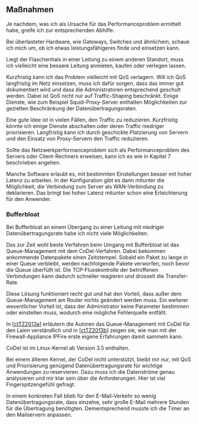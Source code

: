 
## Maßnahmen

Je nachdem, was ich als Ursache für das Performanceproblem ermittelt habe,
greife ich zur entsprechenden Abhilfe.

Bei überlasteter Hardware, wie Gateways, Switches und ähnlichem, schaue
ich mich um, ob ich etwas leistungsfähigeres finde und einsetzen kann.

Liegt der Flaschenhals in einer Leitung zu einem anderen Standort, muss ich
vielleicht eine bessere Leitung anmieten, kaufen oder verlegen lassen.

Kurzfristig kann ich das Problem vielleicht mit QoS verlagern.
Will ich QoS langfristig im Netz einsetzen, muss ich dafür sorgen, dass das
immer gut dokumentiert wird und dass die Administratoren entsprechend
geschult werden.
Dabei ist QoS nicht nur auf Traffic-Shaping beschränkt.
Einige Dienste, wie zum Beispiel Squid-Proxy-Server enthalten Möglichkeiten
zur gezielten Beschränkung der Datenübertragungsraten.

Eine gute Idee ist in vielen Fällen, den Traffic zu reduzieren.
Kurzfristig könnte ich einige Dienste abschalten oder deren Traffic niedriger
priorisieren.
Langfristig kann ich durch geschickte Platzierung von Servern und den Einsatz
von Proxy-Servern den Traffic reduzieren.

Sollte das Netzwerkperformanceproblem sich als Performanceproblem des Servers
oder Client-Rechners erweisen, kann ich es wie in Kapitel 7 beschrieben
angehen.

Manche Software erlaubt es, mit bestimmten Einstellungen besser mit hoher
Latenz zu arbeiten.
In der Konfiguration gibt es dann mitunter die Möglichkeit, die Verbindung zum
Server als WAN-Verbindung zu deklarieren.
Das bringt bei hoher Latenz mitunter schon eine Erleichterung für den
Anwender.

### Bufferbloat

Bei Bufferbloat an einem Übergang zu einer Leitung mit niedriger Datenübertragungsrate
habe ich nicht viele Möglichkeiten.

Das zur Zeit wohl beste Verfahren beim Umgang mit Bufferbloat ist das
Queue-Management mit dem CoDel-Verfahren.
Dabei bekommen ankommende Datenpakete einen Zeitstempel.
Sobald ein Paket zu lange in einer Queue verbleibt, werden nachfolgende Pakete
verworfen, noch bevor die Queue überfüllt ist.
Die TCP-Flusskontrolle der betroffenen Verbindungen kann dadurch schneller
reagieren und drosselt die Transfer-Rate.

Diese Lösung funktioniert recht gut und hat den Vorteil, dass außer dem
Queue-Management am Router nichts geändert werden muss.
Ein weiterer wesentlicher Vorteil ist, dass der Administrator keine Parameter
bestimmen oder einstellen muss, wodurch eine mögliche Fehlerquelle entfällt.

In [[ctTZ2013a](#bib-ct-tz2013a)] erläutern die Autoren das
Queue-Management mit CoDel für den Laien verständlich und in
[[ctTZ2013b](#bib-ct-tz2013b)] zeigen sie, wie man mit der Firewall-Appliance
IPFire erste eigene Erfahrungen damit sammeln kann.

CoDel ist im Linux-Kernel ab Version 3.5 enthalten.

Bei einem älteren Kernel, der CoDel nicht unterstützt, bleibt mir nur, mit QoS
und Priorisierung genügend Datenübertragungsrate für wichtige Anwendungen zu reservieren.
Dazu muss ich die Datenströme genau analysieren und mir klar sein über die
Anforderungen.
Hier ist viel Fingerspitzengefühl gefragt.

In einem konkreten Fall blieb für den E-Mail-Verkehr so wenig Datenübertragungsrate, dass
einzelne, sehr große E-Mail mehrere Stunden für die Übertragung benötigten.
Dementsprechend musste ich die Timer an den Mailservern anpassen.

